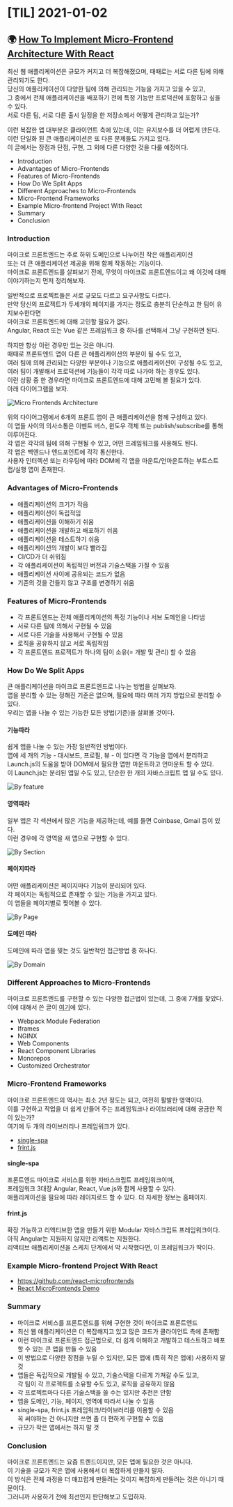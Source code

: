 # [TIL] 2021-01-02
## 🌍 [How To Implement Micro-Frontend Architecture With React](https://medium.com/bb-tutorials-and-thoughts/how-to-implement-micro-frontend-architecture-with-react-5ab172a0fec7)

최신 웹 애플리케이션은 규모가 커지고 더 복잡해졌으며, 때때로는 서로 다른 팀에 의해 관리되기도 한다.  
당신의 애플리케이션이 다양한 팀에 의해 관리되는 기능을 가지고 있을 수 있고,  
그 중에서 전체 애플리케이션을 배포하기 전에 특정 기능만 프로덕션에 포함하고 싶을 수 있다.  
서로 다른 팀, 서로 다른 출시 일정을 한 저장소에서 어떻게 관리하고 있는가?  

이런 복잡한 앱 대부분은 클라이언트 측에 있는데, 이는 유지보수를 더 어렵게 만든다.  
이런 단일화 된 큰 애플리케이션은 또 다른 문제들도 가지고 있다.  
이 글에서는 장점과 단점, 구현, 그 외에 다른 다양한 것을 다룰 예정이다.  

- Introduction
- Advantages of Micro-Frontends
- Features of Micro-Frontends
- How Do We Split Apps
- Different Approaches to Micro-Frontends
- Micro-Frontend Frameworks
- Example Micro-frontend Project With React
- Summary
- Conclusion

### Introduction
마이크로 프론트엔드는 주로 하위 도메인으로 나누어진 작은 애플리케이션  
또는 더 큰 애플리케이션 제공을 위해 함께 작동하는 기능이다.  
마이크로 프론트엔드를 살펴보기 전에, 무엇이 마이크로 프론트엔드이고 왜 이것에 대해 이야기하는지 먼저 정리해보자.  

일반적으로 프로젝트들은 서로 규모도 다르고 요구사항도 다르다.  
만약 당신의 프로젝트가 두세개의 페이지를 가지는 정도로 충분히 단순하고 한 팀이 유지보수한다면  
마이크로 프론트엔드에 대해 고민할 필요가 없다.  
Angular, React 또는 Vue 같은 프레임워크 중 하나를 선택해서 그냥 구현하면 된다.  

하지만 항상 이런 경우만 있는 것은 아니다.  
때때로 프론트엔드 앱이 다른 큰 애플리케이션의 부분이 될 수도 있고,  
여러 팀에 의해 관리되는 다양한 부분이나 기능으로 애플리케이션이 구성될 수도 있고,  
여러 팀이 개발해서 프로덕션에 기능들이 각각 따로 나가야 하는 경우도 있다.  
이런 상황 중 한 경우라면 마이크로 프론트엔드에 대해 고민해 볼 필요가 있다.  
아래 다이어그램을 보자.  

![Micro Frontends Architecture](https://miro.medium.com/max/700/0*VjACXGWTMfFZAHZe.png)

위의 다이어그램에서 6개의 프론트 앱이 큰 애플리케이션을 함께 구성하고 있다.  
이 앱들 사이의 의사소통은 이벤트 버스, 윈도우 객체 또는 publish/subscribe를 통해 이루어진다.   
각 앱은 각각의 팀에 의해 구현될 수 있고, 어떤 프레임워크를 사용해도 된다.  
각 앱은 백엔드나 엔드포인트에 각각 통신한다.  
사용자 인터렉션 또는 라우팅에 따라 DOM에 각 앱을 마운트/언마운트하는 부트스트랩/실행 앱이 존재한다.  

### Advantages of Micro-Frontends
- 애플리케이션의 크기가 작음  
- 애플리케이션이 독립적임
- 애플리케이션을 이해하기 쉬움
- 애플리케이션을 개발하고 배포하기 쉬움
- 애플리케이션을 테스트하기 쉬움
- 애플리케이션의 개발이 보다 빨라짐
- CI/CD가 더 쉬워짐
- 각 애플리케이션이 독립적인 버전과 기술스택을 가질 수 있음
- 애플리케이션 사이에 공유되는 코드가 없음
- 기존의 것을 건들지 않고 구조를 변경하기 쉬움

### Features of Micro-Frontends
- 각 프론트엔드는 전체 애플리케이션의 특정 기능이나 서브 도메인을 나타냄
- 서로 다른 팀에 의해서 구현될 수 있음
- 서로 다른 기술을 사용해서 구현될 수 있음
- 로직을 공유하지 않고 서로 독립적임
- 각 프론트엔드 프로젝트가 하나의 팀이 소유(= 개발 및 관리) 할 수 있음

### How Do We Split Apps
큰 애플리케이션을 마이크로 프론트엔드로 나누는 방법을 살펴보자.  
앱을 분리할 수 있는 정해진 기준은 없으며, 필요에 따라 여러 가지 방법으로 분리할 수 있다.  
우리는 앱을 나눌 수 있는 가능한 모든 방법(기준)을 살펴볼 것이다.

#### 기능따라
쉽게 앱을 나눌 수 있는 가장 일반적인 방법이다.  
앱에 세 개의 기능 - 대시보드, 프로필, 뷰 - 이 있다면 각 기능을 앱에서 분리하고  
Launch.js의 도움을 받아 DOM에서 필요한 앱만 마운트하고 언마운트 할 수 있다.  
이 Launch.js는 분리된 앱일 수도 있고, 단순한 한 개의 자바스크립트 앱 일 수도 있다.  

![By feature](https://miro.medium.com/max/700/0*50x_xFmsNGQwNFjR.png)

#### 영역따라
일부 앱은 각 섹션에서 많은 기능을 제공하는데, 예를 들면 Coinbase, Gmail 등이 있다.  
이런 경우에 각 영역을 새 앱으로 구현할 수 있다.

![By Section](https://miro.medium.com/max/700/0*9zTB3W62_8SAgBtW.png)

#### 페이지따라
어떤 애플리케이션은 페이지마다 기능이 분리되어 있다.  
각 페이지는 독립적으로 존재할 수 있는 기능을 가지고 있다.  
이 앱들을 페이지별로 찢어볼 수 있다. 

![By Page](https://miro.medium.com/max/700/0*2s51CbwePGnr3x6A.png)

#### 도메인 따라
도메인에 따라 앱을 찢는 것도 일반적인 접근방법 중 하나다.

![By Domain](https://miro.medium.com/max/700/0*4JE2Bo9k3owcZM7y.png)

### Different Approaches to Micro-Frontends
마이크로 프론트엔드를 구현할 수 있는 다양한 접근법이 있는데, 그 중에 7개를 찾았다.  
이에 대해서 쓴 글이 [여기](https://medium.com/bb-tutorials-and-thoughts/7-different-ways-to-implement-micro-frontends-with-react-907b5e262230)에 있다.

- Webpack Module Federation
- Iframes
- NGINX
- Web Components
- React Component Libraries
- Monorepos
- Customized Orchestrator

### Micro-Frontend Frameworks
마이크로 프론트엔드의 역사는 최소 2년 정도는 되고, 여전히 활발한 영역이다.  
이를 구현하고 작업을 더 쉽게 만들어 주는 프레임워크나 라이브러리에 대해 궁금한 적이 있는가?  
여기에 두 개의 라이브러리나 프레임워크가 있다.

- [single-spa](https://single-spa.js.org/)
- [frint.js](https://frint.js.org/)

#### single-spa
프론트엔드 마이크로 서비스를 위한 자바스크립트 프레임워크이며,  
프레임워크 3대장 Angular, React, Vue.js와 함께 사용할 수 있다.  
애플리케이션을 필요에 따라 레이지로드 할 수 있다. 더 자세한 정보는 홈페이지.

#### frint.js
확장 가능하고 리액티브한 앱을 만들기 위한 Modular 자바스크립트 프레임워크이다.  
아직 Angular는 지원하지 않지만 리액트는 지원한다.  
리액티브 애플리케이션을 스케치 단계에서 막 시작했다면, 이 프레임워크가 딱이다.  

### Example Micro-frontend Project With React
- https://github.com/react-microfrontends
- [React MicroFrontends Demo](https://react.microfrontends.app/)

### Summary
- 마이크로 서비스를 프론트엔드를 위해 구현한 것이 마이크로 프론트엔드
- 최신 웹 애플리케이션은 더 복잡해지고 있고 많은 코드가 클라이언트 측에 존재함
- 이런 마이크로 프론트엔드 접근법으로, 더 쉽게 이해하고 개발하고 테스트하고 배포할 수 있는 큰 앱을 만들 수 있음
- 이 방법으로 다양한 장점을 누릴 수 있지만, 모든 앱에 (특히 작은 앱에) 사용하지 말 것
- 앱들은 독립적으로 개발될 수 있고, 기술스택을 다르게 가져갈 수도 있고,  
  각 팀이 각 프로젝트를 소유할 수도 있고, 로직을 공유하지 않음
- 각 프로젝트마다 다른 기술스택을 쓸 수는 있지만 추천은 안함
- 앱을 도메인, 기능, 페이지, 영역에 따라서 나눌 수 있음
- single-spa, frint.js 프레임워크/라이브러리를 이용할 수 있음  
  꼭 써야하는 건 아니지만 쓰면 좀 더 편하게 구현할 수 있음
- 규모가 작은 앱에서는 하지 말 것

### Conclusion
마이크로 프론트엔드는 요즘 트렌드이지만, 모든 앱에 필요한 것은 아니다.  
이 기술을 규모가 작은 앱에 사용해서 더 복잡하게 만들지 말자.  
이 방식은 전체 과정을 더 매끄럽게 만들려는 것이지 복잡하게 만들려는 것은 아니기 때문이다.  
그러니까 사용하기 전에 최선인지 판단해보고 도입하자.
